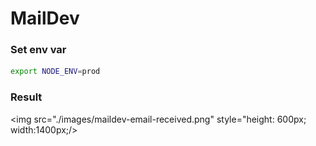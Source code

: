 # MailDev

### Set env var

```bash
export NODE_ENV=prod
```

### Result

<img src="./images/maildev-email-received.png" style="height: 600px; width:1400px;/>
